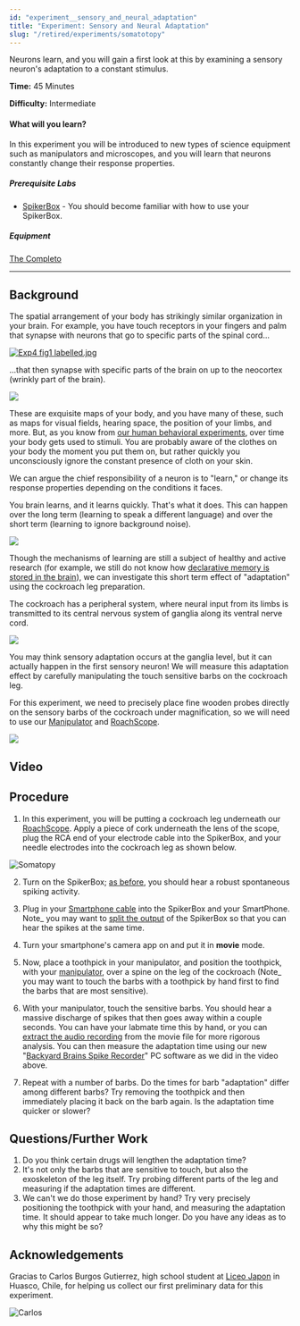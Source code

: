 ```yaml
---
id: "experiment__sensory_and_neural_adaptation"
title: "Experiment: Sensory and Neural Adaptation"
slug: "/retired/experiments/somatotopy"
---
```




Neurons learn, and you will gain a first look at this by examining a sensory neuron's adaptation to a constant stimulus.

**Time:**  45 Minutes

**Difficulty:**   Intermediate

#### What will you learn?

In this experiment you will be introduced to new types of science equipment
such as manipulators and microscopes, and you will learn that neurons
constantly change their response properties.

##### Prerequisite Labs

* [SpikerBox](ratecoding) - You should become familiar with how to use your SpikerBox.

##### Equipment

[The Completo](https://backyardbrains.com/products/Completo)

* * *

## Background

The spatial arrangement of your body has strikingly similar organization in
your brain. For example, you have touch receptors in your fingers and palm
that synapse with neurons that go to specific parts of the spinal cord...

[ ![Exp4 fig1 labelled.jpg](./img/Exp4_fig1_labelled.jpg)](./img/Exp4_fig1_labelled.jpg)

...that then synapse with specific parts of the brain on up to the neocortex
(wrinkly part of the brain).

[ ![](./img/Exp4_brainfingerpalm.jpg) ](./img/Exp4_brainfingerpalm.jpg)

These are exquisite maps of your body, and you have many of these, such as
maps for visual fields, hearing space, the position of your limbs, and more.
But, as you know from [our human behavioral experiments](skin), over time your body
gets used to stimuli. You are probably aware of the clothes on your body the
moment you put them on, but rather quickly you unconsciously ignore the
constant presence of cloth on your skin.

We can argue the chief responsibility of a neuron is to "learn," or change its
response properties depending on the conditions it faces.

You brain learns, and it learns quickly. That's what it does. This can happen
over the long term (learning to speak a different language) and over the short
term (learning to ignore background noise).

[ ![](./img/impetuousneuron_small.jpg) ](./img/impetuousneuron_small.jpg)

Though the mechanisms of learning are still a subject of healthy and active
research (for example, we still do not know how [declarative memory is stored
in the brain](https://www-personal.umich.edu/~tmarzull/hippocampus/High_Resolution/Original_HowManyNeurons_HighRes.pdf)),
we can investigate this short term effect of "adaptation" using the cockroach
leg preparation.

The cockroach has a peripheral system, where neural input from its limbs is
transmitted to its central nervous system of ganglia along its ventral nerve
cord.

[ ![](./img/gangliawithtext_small.jpg) ](./img/gangliawithtext_small.jpg)

You may think sensory adaptation occurs at the ganglia level, but it can
actually happen in the first sensory neuron! We will measure this adaptation
effect by carefully manipulating the touch sensitive barbs on the cockroach
leg.

For this experiment, we need to precisely place fine wooden probes directly on
the sensory barbs of the cockroach under magnification, so we will need to use
our [Manipulator](https://backyardbrains.com/products/micromanipulator) and
[RoachScope](https://backyardbrains.com/products/roachscope).

[ ![](./img/Labsetup_small.jpg) ](./img/Labsetup_small.jpg)

## Video

## Procedure

1. In this experiment, you will be putting a cockroach leg underneath our
[RoachScope](https://backyardbrains.com/products/roachscope). Apply a piece of
cork underneath the lens of the scope, plug the RCA end of your electrode
cable into the SpikerBox, and your needle electrodes into the cockroach leg as
shown below.

![Somatopy](./img/somatopy_small.jpg)

2. Turn on the SpikerBox; [as before](https://backyardbrains.com/experiments/spikerbox), you should hear a robust spontaneous spiking activity.

3. Plug in your [Smartphone cable](https://backyardbrains.com/products/smartphonecable) into the SpikerBox
and your SmartPhone. Note_ you may want to [split the output](https://wiki.backyardbrains.com/Giving_Demo%27s_to_Large_Audiences) of
the SpikerBox so that you can hear the spikes at the same time.

4. Turn your smartphone's camera app on and put it in **movie** mode.

5. Now, place a toothpick in your manipulator, and position the toothpick,
with your [manipulator](https://backyardbrains.com/products/micromanipulator),
over a spine on the leg of the cockroach (Note_ you may want to touch the
barbs with a toothpick by hand first to find the barbs that are most
sensitive).

6. With your manipulator, touch the sensitive barbs. You should hear a
massive discharge of spikes that then goes away within a couple seconds. You
can have your labmate time this by hand, or you can [extract the audio recording](https://wiki.backyardbrains.com/Extracting_Audio_Tracks_from_Movies)
from the movie file for more rigorous analysis. You can then measure the
adaptation time using our new "[Backyard Brains Spike Recorder](https://backyardbrains.com/products/spikerecorder)" PC software as
we did in the video above.

7. Repeat with a number of barbs. Do the times for barb "adaptation" differ
among different barbs? Try removing the toothpick and then immediately placing
it back on the barb again. Is the adaptation time quicker or slower?

## Questions/Further Work

1. Do you think certain drugs will lengthen the adaptation time? 
  2. It's not only the barbs that are sensitive to touch, but also the exoskeleton of the leg itself. Try probing different parts of the leg and measuring if the adaptation times are different. 
  3. We can't we do those experiment by hand? Try very precisely positioning the toothpick with your hand, and measuring the adaptation time. It should appear to take much longer. Do you have any ideas as to why this might be so? 

## Acknowledgements

Gracias to Carlos Burgos Gutierrez, high school student at [Liceo Japon](https://liceojaponhuasco.blogspot.com/) in Huasco, Chile, for helping us
collect our first preliminary data for this experiment.

![Carlos](./img/Carlos.jpg)
